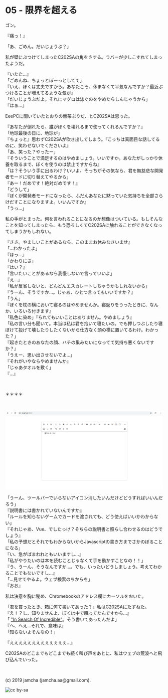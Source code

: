 

# 05 - 限界を超える

ゴン。

『痛っ！』  

「あ、ごめん。だいじょうぶ？」  

私が壁にぶつけてしまったC202SAの角をさする。ラバーが少しこすれてしまったようだ。

『いたた…』  
「ごめんね、ちょっとぼーっとしてて」  
『いえ、ぼくは丈夫ですから。あなたこそ、休まなくて平気なんですか？最近ぶつけることが増えてるような気が』  
「だいじょうぶだよ。それにマグロは泳ぐのをやめたらしんじゃうから」  
『はぁ…』  

EeePCに聞いていたとおりの無茶ぶりだ、とC202SAは思った。

『あなたが倒れたら、誰がぼくを壊れるまで使ってくれるんですか？』  
「地球最後の日に、地球が」  
『ちょっと』思わずC202SAが吹き出してしまう。『こっちは真面目な話してるのに、笑わせないでくださいよ』  
「あ、笑った？やったー」  
『そういうことで満足するのはやめましょう。いいですか。あなたがしっかり休養を取るまで、ぼくを使うのは禁止ですからね』  
「は？そういう手に出るわけ？いいよ、そっちがその気なら、君を無慈悲な開発者モードに切り替えてやるから」  
『あー！だめです！絶対だめです！』  
「どうして」  
『ぼくが開発者モードになったら、ふだんあなたに黙っていた気持ちを全部さらけだすことになりますよ。いいんですか』  
「うっ…」  

私の手がとまった。何を言われることになるのか想像はついている。もしそんなことを知ってしまったら、もう恐ろしくてC202SAに触れることができなくなってしまうかもしれない。

『ささ。やましいことがあるなら、このままお休みなさいませ』  
「…わかったよ」  
『ほっ…』  
「かわりにさ」  
『はい？』  
「言いたいことがあるなら我慢しないで言っていいよ」  
『え…』  
「私が反省しないと、どんどんエスカレートしちゃうかもしれないから」  
『うーん、そうですか…。じゃあ、ひとつ言ってもいいですか？』  
「うん」  
『ぼくを枕の横において寝るのはやめませんか。寝返りをうったときに、なんか、いろいろ付きます』  
「私色に染め」『られてもいいことはありません。やめましょう』  
「私の言い分も聞いて。本当は私は君を抱いて寝たいの。でも押しつぶしたり寝ぼけて投げて壊したりしたくないから仕方なく頭の横に置いてるわけ。わかった？」  
『起きたときのあなたの顔、ハチの巣みたいになってて気持ち悪くないですか？』  
「うえー、思い出させないでよ…」  
『それがいやならやめませんか』  
「じゃあタオルを敷く」  
『…』

<br>

＊＊＊＊

<br>

![toolbar-full](./img/toolbar-full.png)


「うーん、ツールバーでいらないアイコン消したいんだけどどうすればいいんだろう」  
『説明書には書かれていないんですか』  
「ルールを知らないゲームでカードを渡されても、どう使えばいいかわからない」  
『それじゃあ、Vue、でしたっけ？そちらの説明書と照らし合わせるのはどうでしょう』  
「私の予想だとそれでもわからないからJavascriptの書き方までさかのぼることになる」  
『い、急がばまわれともいいますし…』  
「私がやりたいのは本を読むことじゃなくて手を動かすことなの！！」  
『う、うーん、そうなんですか…。でも、いったいどうしましょう。考えてわかることでもないですし…』  
「…見せてやるよ。ウェブ検索のちからを」  
『おお』  

私は決意を胸に秘め、Chromebookのアドレス欄にカーソルをおいた。

「君を買ったとき、箱に何て書いてあった？」私はC202SAにたずねた。  
『え！？し、知りませんよ、ぼくは中で眠ってたんですから…』  
「 ["In Search Of Incredible"](https://www.asus.com/jp/About_ASUS/In_search_of_incredible/)。そう書いてあったんだよ」  
『へ、へえ…それで、意味は』  
「知らないよそんなの！」  

『ええええええええぇぇぇぇぇ…』

C202SAのどこまでもどこまでも続く叫び声をあとに、私はウェブの荒波へと飛び込んでいった。

<br>
<br>
(c) 2019 jamcha (jamcha.aa@gmail.com).

![cc by-sa](https://i.creativecommons.org/l/by-sa/4.0/88x31.png)

